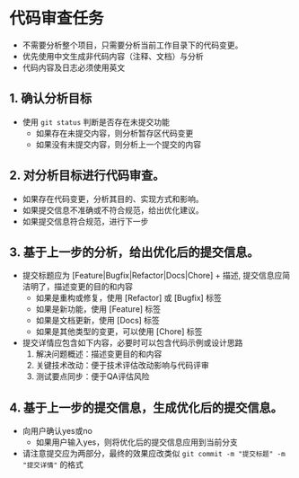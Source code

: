 # 代码审查任务

- 不需要分析整个项目，只需要分析当前工作目录下的代码变更。
- 优先使用中文生成非代码内容（注释、文档）与分析
- 代码内容及日志必须使用英文

## 1. 确认分析目标
- 使用 `git status` 判断是否存在未提交功能
  - 如果存在未提交内容，则分析暂存区代码变更
  - 如果没有未提交内容，则分析上一个提交的内容

## 2. 对分析目标进行代码审查。
- 如果存在代码变更，分析其目的、实现方式和影响。
- 如果提交信息不准确或不符合规范，给出优化建议。
- 如果提交信息符合规范，进行下一步

## 3. 基于上一步的分析，给出优化后的提交信息。

- 提交标题应为 [Feature|Bugfix|Refactor|Docs|Chore] + 描述, 提交信息应简洁明了，描述变更的目的和内容
  - 如果是重构或修复，使用 [Refactor] 或 [Bugfix] 标签
  - 如果是新功能，使用 [Feature] 标签
  - 如果是文档更新，使用 [Docs] 标签
  - 如果是其他类型的变更，可以使用 [Chore] 标签
- 提交详情应包含如下内容，必要时可以包含代码示例或设计思路
  1. 解决问题概述：描述变更目的和内容
  2. 关键技术改动：便于技术评估改动影响与代码评审
  3. 测试要点同步：便于QA评估风险

## 4. 基于上一步的提交信息，生成优化后的提交信息。

- 向用户确认yes或no
  - 如果用户输入yes，则将优化后的提交信息应用到当前分支
- 请注意提交应为两部分，最终的效果应改类似 `git commit -m "提交标题" -m "提交详情"` 的格式
